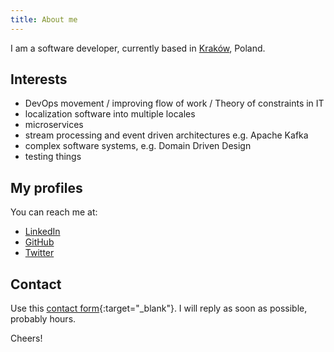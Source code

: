 ```yaml
---
title: About me
---
```


I am a software developer, currently based in [Kraków](https://en.wikipedia.org/wiki/Krak%C3%B3w), Poland.

## Interests

- DevOps movement / improving flow of work / Theory of constraints in IT
- localization software into multiple locales
- microservices
- stream processing and event driven architectures e.g. Apache Kafka
- complex software systems, e.g. Domain Driven Design
- testing things

## My profiles

You can reach me at:

- [LinkedIn](https://www.linkedin.com/in/konradotrebski/)
- [GitHub](https://github.com/kmotrebski)
- [Twitter](https://twitter.com/kmotrebski)

## Contact

Use this [contact form](https://docs.google.com/forms/d/e/1FAIpQLSdBpRcUS3F7oktGGlar3zD0ol3GXStyVWD-zLHcSqN_PiWeHg/viewform?usp=sf_link){:target="_blank"}. I will reply as soon as possible, probably hours.

Cheers!
